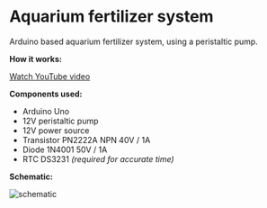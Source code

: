 # Aquarium fertilizer system
Arduino based aquarium fertilizer system, using a peristaltic pump.

**How it works:**

[Watch YouTube video](https://youtube.com/shorts/QLLF72kz8z4?feature=share)

**Components used:**
- Arduino Uno
- 12V peristaltic pump 
- 12V power source
- Transistor PN2222A NPN 40V / 1A
- Diode 1N4001 50V / 1A
- RTC DS3231 _(required for accurate time)_

**Schematic:**

![schematic](https://user-images.githubusercontent.com/17927472/184951323-ffc0662b-c618-4706-9838-cbc9ff2916ee.png)
